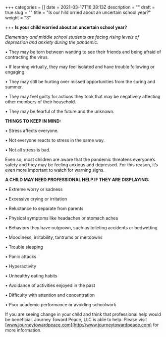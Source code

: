 +++
categories = []
date = 2021-03-17T16:38:13Z
description = ""
draft = true
slug = ""
title = "Is our hild orried about an uncertain school year?"
weight = "3"

+++
**Is your child worried about an uncertain school year?**

_Elementary and middle school students are facing rising levels of depression and anxiety during the pandemic_.

• They may be torn between wanting to see their friends and being afraid of contracting the virus.

• If learning virtually, they may feel isolated and have trouble following or engaging.

• They may still be hurting over missed opportunities from the spring and summer.

• They may feel guilty for actions they took that may be negatively affecting other members of their household.

• They may be fearful of the future and the unknown.

**THINGS TO KEEP IN MIND:**

• Stress affects everyone.

• Not everyone reacts to stress in the same way.

• Not all stress is bad.

Even so, most children are aware that the pandemic threatens everyone’s safety and they may be feeling anxious and depressed. For this reason, it’s even more important to watch for warning signs.

**A CHILD MAY NEED PROFESSIONAL HELP IF THEY ARE DISPLAYING:**

• Extreme worry or sadness

• Excessive crying or irritation

• Reluctance to separate from parents

• Physical symptoms like headaches or stomach aches

• Behaviors they have outgrown, such as toileting accidents or bedwetting

• Moodiness, irritability, tantrums or meltdowns

• Trouble sleeping

• Panic attacks

• Hyperactivity

• Unhealthy eating habits

• Avoidance of activities enjoyed in the past

• Difficulty with attention and concentration

• Poor academic performance or avoiding schoolwork

  
If you are seeing change in your child and think that professional help would be beneficial. Journey Toward Peace, LLC is able to help. Please visit [www.journeytowardpeace.com](http://www.journeytowardpeace.com) for more information.